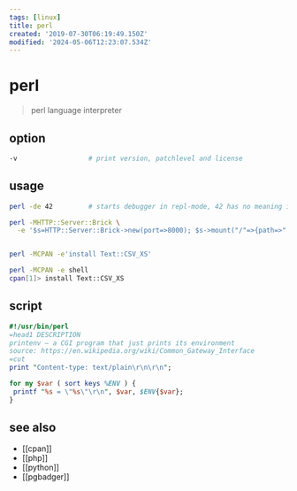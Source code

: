 ```yaml
---
tags: [linux]
title: perl
created: '2019-07-30T06:19:49.150Z'
modified: '2024-05-06T12:23:07.534Z'
---
```


# perl

> perl language interpreter

## option

```sh
-v                  # print version, patchlevel and license
```

## usage

```sh
perl -de 42         # starts debugger in repl-mode, 42 has no meaning it's just valid

perl -MHTTP::Server::Brick \
  -e '$s=HTTP::Server::Brick->new(port=>8000); $s->mount("/"=>{path=>"."}); $s->start'


perl -MCPAN -e'install Text::CSV_XS'

perl -MCPAN -e shell
cpan[1]> install Text::CSV_XS
```

## script

```perl
#!/usr/bin/perl
=head1 DESCRIPTION
printenv — a CGI program that just prints its environment
source: https://en.wikipedia.org/wiki/Common_Gateway_Interface
=cut
print "Content-type: text/plain\r\n\r\n";

for my $var ( sort keys %ENV ) {
 printf "%s = \"%s\"\r\n", $var, $ENV{$var};
}
```

## see also

- [[cpan]]
- [[php]]
- [[python]]
- [[pgbadger]]
